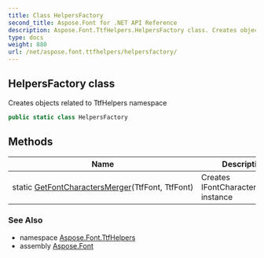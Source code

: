 ```yaml
---
title: Class HelpersFactory
second_title: Aspose.Font for .NET API Reference
description: Aspose.Font.TtfHelpers.HelpersFactory class. Creates objects related to TtfHelpers namespace
type: docs
weight: 880
url: /net/aspose.font.ttfhelpers/helpersfactory/
---
```

## HelpersFactory class

Creates objects related to TtfHelpers namespace

```csharp
public static class HelpersFactory
```

## Methods

| Name | Description |
| --- | --- |
| static [GetFontCharactersMerger](../../aspose.font.ttfhelpers/helpersfactory/getfontcharactersmerger/)(TtfFont, TtfFont) | Creates IFontCharactersMerger instance |

### See Also

* namespace [Aspose.Font.TtfHelpers](../../aspose.font.ttfhelpers/)
* assembly [Aspose.Font](../../)



